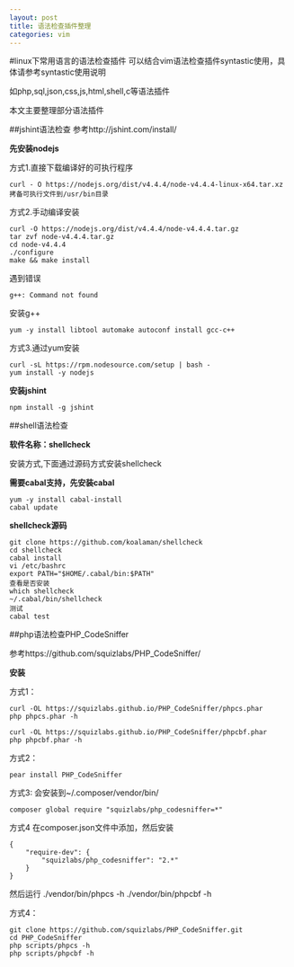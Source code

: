 ```yaml
---
layout: post
title: 语法检查插件整理
categories: vim
---
```


#linux下常用语言的语法检查插件
可以结合vim语法检查插件syntastic使用，具体请参考syntastic使用说明

如php,sql,json,css,js,html,shell,c等语法插件

本文主要整理部分语法插件

##jshint语法检查
参考http://jshint.com/install/

**先安装nodejs**

方式1.直接下载编译好的可执行程序
```
curl - O https://nodejs.org/dist/v4.4.4/node-v4.4.4-linux-x64.tar.xz
拷备可执行文件到/usr/bin目录

```
方式2.手动编译安装
```
curl -O https://nodejs.org/dist/v4.4.4/node-v4.4.4.tar.gz
tar zvf node-v4.4.4.tar.gz
cd node-v4.4.4
./configure
make && make install
```

遇到错误
```
g++: Command not found 
```

安装g++
```
yum -y install libtool automake autoconf install gcc-c++
```
方式3.通过yum安装
```
curl -sL https://rpm.nodesource.com/setup | bash -
yum install -y nodejs
```
**安装jshint**
```
npm install -g jshint    
```



##shell语法检查

**软件名称：shellcheck**

安装方式,下面通过源码方式安装shellcheck

**需要cabal支持，先安装cabal**
```
yum -y install cabal-install
cabal update
```

**shellcheck源码**
```
git clone https://github.com/koalaman/shellcheck
cd shellcheck
cabal install
vi /etc/bashrc
export PATH="$HOME/.cabal/bin:$PATH"
查看是否安装
which shellcheck
~/.cabal/bin/shellcheck
测试
cabal test
```

##php语法检查PHP_CodeSniffer

参考https://github.com/squizlabs/PHP_CodeSniffer/

**安装**

方式1：
```
curl -OL https://squizlabs.github.io/PHP_CodeSniffer/phpcs.phar
php phpcs.phar -h

curl -OL https://squizlabs.github.io/PHP_CodeSniffer/phpcbf.phar
php phpcbf.phar -h
```

方式2：
```
pear install PHP_CodeSniffer
```

方式3:
会安装到~/.composer/vendor/bin/
```
composer global require "squizlabs/php_codesniffer=*"
```

方式4
在composer.json文件中添加，然后安装
```
{
    "require-dev": {
        "squizlabs/php_codesniffer": "2.*"
    }
}
```

然后运行
./vendor/bin/phpcs -h
./vendor/bin/phpcbf -h

方式4：
```
git clone https://github.com/squizlabs/PHP_CodeSniffer.git
cd PHP_CodeSniffer
php scripts/phpcs -h
php scripts/phpcbf -h
```